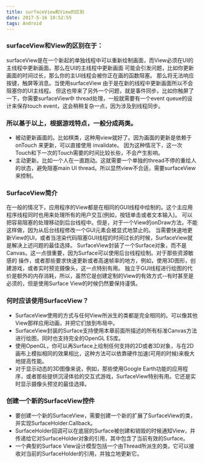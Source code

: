 ```yaml
---
title: surfaceView和View的区别
date: 2017-5-16 10:52:55
tags: Android
---
```


### surfaceView和View的区别在于：

surfaceView是在一个新起的单独线程中可以重新绘制画面，而View必须在UI的主线程中更新画面。那么在UI的主线程中更新画面 可能会引发问题，比如你更新画面的时间过长，那么你的主UI线程会被你正在画的函数阻塞。
那么将无法响应按键，触屏等消息。当使用surfaceView 由于是在新的线程中更新画面所以不会阻塞你的UI主线程。
但这也带来了另外一个问题，就是事件同步。比如你触屏了一下，你需要surfaceView中 thread处理，一般就需要有一个event queue的设计来保存touch event，这会稍稍复杂一点，因为涉及到线程同步。

### 所以基于以上，根据游戏特点，一般分成两类。

- 被动更新画面的。比如棋类，这种用view就好了。因为画面的更新是依赖于 onTouch 来更新，可以直接使用 invalidate。 因为这种情况下，这一次Touch和下一次的Touch需要的时间比较长些，不会产生影响。
- 主动更新。比如一个人在一直跑动。这就需要一个单独的thread不停的重绘人的状态，避免阻塞main UI thread。所以显然view不合适，需要surfaceView来控制。

### SurfaceView简介

在一般的情况下，应用程序的View都是在相同的GUI线程中绘制的。这个主应用程序线程同时也用来处理所有的用户交互(例如，按钮单击或者文本输入)。
可以把容易阻塞的处理移动到后台线程中。但是，对于一个View的onDraw方法，不能这样做，因为从后台线程修改一个GUI元素会被显式地禁止的。
当需要快速地更新View的UI，或者当渲染代码阻塞GUI线程的时间过长的时候，SurfaceView就是解决上述问题的最佳选择。 
SurfaceView封装了一个Surface对象，而不是Canvas。这一点很重要，因为Surface可以使用后台线程绘制。对于那些资源敏感的 操作，或者那些要求快速更新或者高速帧率的地方，例如，使用3D图形，创建游戏，或者实时预览摄像头，这一点特别有用。
独立于GUI线程进行绘图的代价是额外的内存消耗，所以，虽然它是创建定制的View的有效方式--有时甚至是必须的，但是使用Surface View的时候仍然要保持谨慎。

### 何时应该使用SurfaceView？
- SurfaceView使用的方式与任何View所派生的类都是完全相同的。可以像其他View那样应用动画，并把它们放到布局中。
- SurfaceView封装的Surface支持使用本章前面所描述的所有标准Canvas方法进行绘图，同时也支持完全的OpenGL ES库。
- 使用OpenGL，你可以再Surface上绘制任何支持的2D或者3D对象，与在2D画布上模拟相同的效果相比，这种方法可以依靠硬件加速(可用的时候)来极大地提高性能。
- 对于显示动态的3D图像来说，例如，那些使用Google Earth功能的应用程序，或者那些提供沉浸体验的交互式游戏，SurfaceView特别有用。它还是实时显示摄像头预览的最佳选择。
### 创建一个新的SurfaceView控件
- 要创建一个新的SurfaceView，需要创建一个新的扩展了SurfaceView的类，并实现SurfaceHolder.Callback。
- SurfaceHolder回调可以在底层的Surface被创建和销毁的时候通知View，并传递给它对SurfaceHolder对象的引用，其中包含了当前有效的Surface。
- 一个典型的Surface View设计模型包括一个由Thread所派生的类，它可以接收对当前的SurfaceHolder的引用，并独立地更新它。
